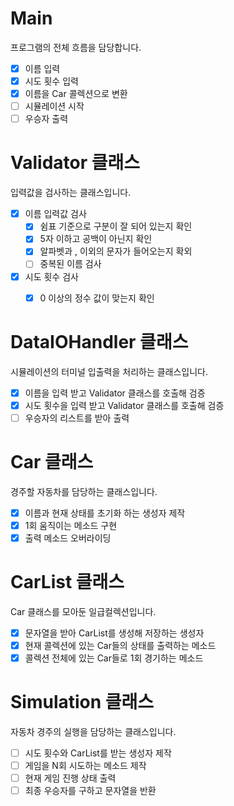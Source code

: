 # Main

프로그램의 전체 흐름을 담당합니다.

- [X]  이름 입력
- [X]  시도 횟수 입력
- [X]  이름을 Car 콜렉션으로 변환
- [ ]  시뮬레이션 시작
- [ ]  우승자 출력

# Validator 클래스

입력값을 검사하는 클래스입니다.

- [X]  이름 입력값 검사
    - [X]  쉼표 기준으로 구분이 잘 되어 있는지 확인
    - [X]  5자 이하고 공백이 아닌지 확인
    - [X]  알파벳과 , 이외의 문자가 들어오는지 확외
    - [ ] 중복된 이름 검사
- [X]  시도 횟수 검사
    - [X]  0 이상의 정수 값이 맞는지 확인



# **DataIOHandler 클래스**

시뮬레이션의 터미널 입출력을 처리하는 클래스입니다.

- [X]  이름을 입력 받고 Validator 클래스를 호출해 검증
- [X]  시도 횟수을 입력 받고 Validator 클래스를 호출해 검증
- [ ]  우승자의 리스트를 받아 출력

# Car 클래스

경주할 자동차를 담당하는 클래스입니다.

- [X]  이름과 현재 상태를 초기화 하는 생성자 제작
- [X]  1회 움직이는 메소드 구현
- [X]  출력 메소드 오버라이딩

# CarList 클래스

Car 클래스를 모아둔 일급컬렉션입니다.

- [X]  문자열을 받아 CarList를 생성해 저장하는 생성자
- [X]  현재 콜렉션에 있는 Car들의 상태를 출력하는 메소드
- [X]  콜렉션 전체에 있는 Car들로 1회 경기하는 메소드

# Simulation 클래스

자동차 경주의 실행을 담당하는 클래스입니다.

- [ ]  시도 횟수와 CarList를 받는 생성자 제작
- [ ]  게임을 N회 시도하는 메소드 제작
- [ ]  현재 게임 진행 상태 출력
- [ ]  최종 우승자를 구하고 문자열을 반환